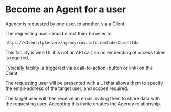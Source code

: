 # Become an Agent for a user

Agency is requested by one user, to another, via a Client.

The requesting user should direct thier browser to

```
https://<IdentityServer>/agency/invite?clientid=<ClientId>
```

This facility is web UI, it is not an API call, so no embedding of access token is required.

Typically facility is triggered via a call-to-action (button or link) on the Client.

The requesting user will be presented with a UI that allows them to specify the email-address of the target user, and scopes required.

The target user will then receive an email inviting them to share data with the requesting user. Accepting this invite creates the Agency relationship.